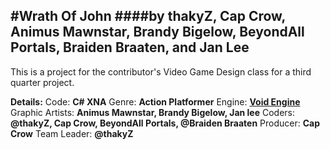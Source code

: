 #Wrath Of John
####by thakyZ, Cap Crow, Animus Mawnstar, Brandy Bigelow, BeyondAll Portals, Braiden Braaten, and Jan Lee
---
This is a project for the contributor's Video Game Design class for a third quarter project.

**Details:**
   Code: **C# XNA**
   Genre: **Action Platformer**
   Engine: **[Void Engine](http://github.com/TZCraft-NSR/VoidEngine)**
   Graphic Artists: **Animus Mawnstar, Brandy Bigelow, Jan lee**
   Coders: **@thakyZ, Cap Crow, BeyondAll Portals, @Braiden Braaten**
   Producer: **Cap Crow**
   Team Leader: **@thakyZ**